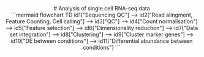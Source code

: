 <center>
# Analysis of single cell RNA-seq data
</center>

<center>
```mermaid
flowchart TD
    id1["Sequencing QC"] --> id2["Read alingment, Feature Counting, Cell calling"] --> id3["QC"] --> id4["Count normalisation"] --> id5["Feature selection"] --> id6["Dimensionality reduction"] --> id7["Data set integration"] --> id8["Clustering"] --> id9["Cluster marker genes"] --> id10["DE between conditions"] --> id11["Differential abundance between conditions"]
```
</center>